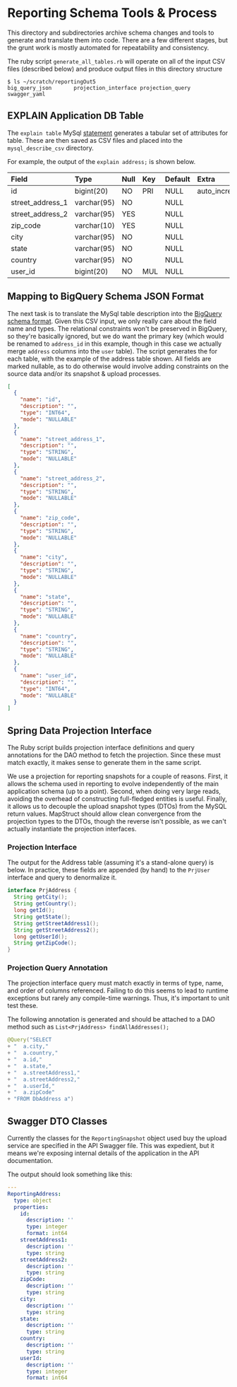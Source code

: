 # Reporting Schema Tools & Process
This directory and subdirectories archive schema changes
and tools to generate and translate them into code. There
are a few different stages, but the grunt work is mostly automated
for repeatability and consistency.

The ruby script `generate_all_tables.rb` will operate on all of the input CSV files (described below)
and produce output files in this directory structure 
```
$ ls ~/scratch/reportingOut5
big_query_json       projection_interface projection_query     swagger_yaml
```

## EXPLAIN Application DB Table
The `explain table` MySql [statement](https://dev.mysql.com/doc/refman/8.0/en/explain.html) generates a tabular
set of attributes for table. These are then saved as CSV files and placed into the `mysql_describe_csv` directory.

For example, the output of the `explain address;` is shown below.

| Field | Type | Null | Key | Default | Extra |
| :--- | :--- | :--- | :--- | :--- | :--- |
| id | bigint\(20\) | NO | PRI | NULL | auto\_increment |
| street\_address\_1 | varchar\(95\) | NO |  | NULL |  |
| street\_address\_2 | varchar\(95\) | YES |  | NULL |  |
| zip\_code | varchar\(10\) | YES |  | NULL |  |
| city | varchar\(95\) | NO |  | NULL |  |
| state | varchar\(95\) | NO |  | NULL |  |
| country | varchar\(95\) | NO |  | NULL |  |
| user\_id | bigint\(20\) | NO | MUL | NULL |  |

## Mapping to BigQuery Schema JSON Format
The next task is to translate the MySql table description into the [BigQuery schema format](https://cloud.google.com/bigquery/docs/schemas#specifying_a_json_schema_file). Given this CSV input, we only really care about the field name and types. The
relational constraints won't be preserved in BigQuery, so they're basically ignored,
but we do want the primary key (which would be renamed to `address_id` in this example,
though in this case we actually merge `address` columns into the
`user` table). The script generates the for each table, with the example
of the address table shown. All fields are marked nullable, as to do otherwise would involve
adding constraints on the source data and/or its snapshot & upload processes.

```json
[
  {
    "name": "id",
    "description": "",
    "type": "INT64",
    "mode": "NULLABLE"
  },
  {
    "name": "street_address_1",
    "description": "",
    "type": "STRING",
    "mode": "NULLABLE"
  },
  {
    "name": "street_address_2",
    "description": "",
    "type": "STRING",
    "mode": "NULLABLE"
  },
  {
    "name": "zip_code",
    "description": "",
    "type": "STRING",
    "mode": "NULLABLE"
  },
  {
    "name": "city",
    "description": "",
    "type": "STRING",
    "mode": "NULLABLE"
  },
  {
    "name": "state",
    "description": "",
    "type": "STRING",
    "mode": "NULLABLE"
  },
  {
    "name": "country",
    "description": "",
    "type": "STRING",
    "mode": "NULLABLE"
  },
  {
    "name": "user_id",
    "description": "",
    "type": "INT64",
    "mode": "NULLABLE"
  }
]
```

## Spring Data Projection Interface
The Ruby script builds projection interface definitions and query
annotations for the DAO method to fetch the projection. Since these must match exactly, it makes sense
to generate them in the same script.

We use a projection for reporting snapshots for a couple of reasons. First, it allows the schema used
in reporting to evolve independently of the main application schema (up to a point). Second, when doing
very large reads, avoiding the overhead of constructing full-fledged entities is useful. Finally, it
allows us to decouple the upload snapshot types (DTOs) from the MySQL return values. MapStruct should
allow clean convergence from the projection types to the DTOs, though the reverse isn't possible, as
we can't actually instantiate the projection interfaces.

### Projection Interface
The output for the Address table (assuming it's a stand-alone query) is below. In practice, these fields
are appended (by hand) to the `PrjUser` interface and query to denormalize it.
```java
interface PrjAddress {
  String getCity();
  String getCountry();
  long getId();
  String getState();
  String getStreetAddress1();
  String getStreetAddress2();
  long getUserId();
  String getZipCode();
}
```

### Projection Query Annotation
The projection interface query must match exactly in terms of type, name, and order of columns referenced.
Failing to do this seems to lead to runtime exceptions but rarely any compile-time warnings. Thus, it's important
to unit test these.

The following annotation is generated and should be attached to a DAO method such as `List<PrjAddress> findAllAddresses();`
```java
@Query("SELECT
+ "  a.city,"
+ "  a.country,"
+ "  a.id,"
+ "  a.state,"
+ "  a.streetAddress1,"
+ "  a.streetAddress2,"
+ "  a.userId,"
+ "  a.zipCode"
+ "FROM DbAddress a")
```

## Swagger DTO Classes
Currently the classes for the `ReportingSnapshot` object used
buy the upload service are specified in the API Swagger file. This was expedient,
but it means we're exposing internal details of the application in the API documentation.

The output should look something like this:
```yaml
---
ReportingAddress:
  type: object
  properties:
    id:
      description: ''
      type: integer
      format: int64
    streetAddress1:
      description: ''
      type: string
    streetAddress2:
      description: ''
      type: string
    zipCode:
      description: ''
      type: string
    city:
      description: ''
      type: string
    state:
      description: ''
      type: string
    country:
      description: ''
      type: string
    userId:
      description: ''
      type: integer
      format: int64
```
